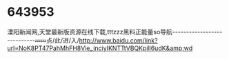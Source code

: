 # 643953
溧阳新闻网,天堂最新版资源在线下载,tttzzz黑料正能量so导航----------------------------💤💤点/此/进/入/http://www.baidu.com/link?url=NoK8PT47PahMhFH8Vie_jnciyIKNTTtVBQKpill6udK&amp;wd
